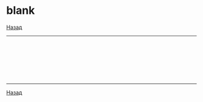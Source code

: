 # blank

[Назад][back]

---

```mojo

```

```mojo

```

```mojo

```

```mojo

```

```mojo

```

```mojo

```

```mojo

```

```mojo

```

---

[Назад][back]

[back]: <.> "Назад к оглавлению"